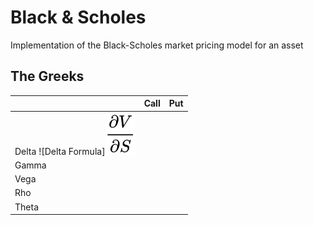 # Black & Scholes
Implementation of the Black-Scholes market pricing model for an asset


## The Greeks
| | Call | Put |
|-|------|-----|
|Delta ![Delta Formula]<img src="./images/delta_genform.svg" />|
|Gamma | |
|Vega | |
|Rho | |
|Theta | |
